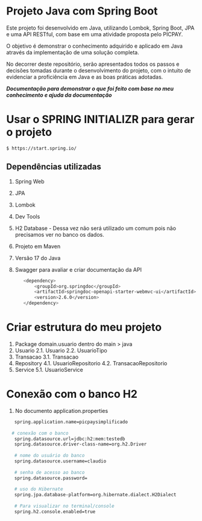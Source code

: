 # Projeto Java com Spring Boot
Este projeto foi desenvolvido em Java, utilizando Lombok, Spring Boot, JPA e uma API RESTful, 
com base em uma atividade proposta pelo PICPAY. 

O objetivo é demonstrar o conhecimento adquirido e aplicado em Java através da implementação 
de uma solução completa.

No decorrer deste repositório, serão apresentados todos os passos e decisões tomadas durante 
o desenvolvimento do projeto, com o intuito de evidenciar a proficiência em Java e as 
boas práticas adotadas.

***Documentação para demonstrar o que foi feito com base no meu conhecimento e ajuda da documentação***

# Usar o SPRING INITIALIZR para gerar o projeto

    $ https://start.spring.io/

## Dependências utilizadas

1. Spring Web
2. JPA
3. Lombok
4. Dev Tools
5. H2 Database - Dessa vez não será utilizado um comum pois não precisamos ver no banco os dados.
6. Projeto em Maven
7. Versão 17 do Java
8. Swagger para avaliar e criar documentação da API

    ```bash
       <dependency>
           <groupId>org.springdoc</groupId>
           <artifactId>springdoc-openapi-starter-webmvc-ui</artifactId>
           <version>2.6.0</version>
       </dependency>
    ```

# Criar estrutura do meu projeto

1. Package domain.usuario dentro do main > java
2. Usuario
2.1. Usuario
2.2. UsuarioTipo
3. Transacao
3.1. Transacao
4. Repository
4.1. UsuarioRepositorio
4.2. TransacaoRepositorio
5. Service
5.1. UsuarioService

# Conexão com o banco H2

1. No documento application.properties

```bash
   spring.application.name=picpaysimplificado
  
  # conexão com o banco
   spring.datasource.url=jdbc:h2:mem:testedb
   spring.datasource.driver-class-name=org.h2.Driver
   
   # nome do usuário do banco
   spring.datasource.username=claudio
   
   # senha de acesso ao banco
   spring.datasource.password=
   
   # uso do Hibernate
   spring.jpa.database-platform=org.hibernate.dialect.H2Dialect
   
   # Para visualizar no terminal/console
   spring.h2.console.enabled=true
```








